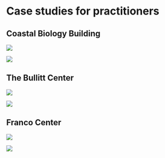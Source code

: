 # Case studies for practitioners

## Coastal Biology Building

![](<../.gitbook/assets/0 (13).png>)



![](<../.gitbook/assets/1 (30).png>)



## The Bullitt Center

![](<../.gitbook/assets/2 (9).png>)



![](<../.gitbook/assets/3 (8).png>)



## Franco Center

![](<../.gitbook/assets/4 (6).png>)



![](<../.gitbook/assets/5 (16).png>)
